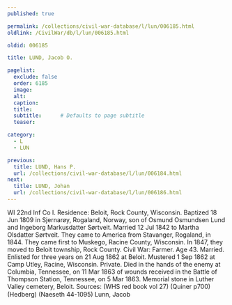 ```yaml
---
published: true

permalink: /collections/civil-war-database/l/lun/006185.html
oldlink: /CivilWar/db/l/lun/006185.html

oldid: 006185

title: LUND, Jacob O.

pagelist:
  exclude: false
  order: 6185
  image: 
  alt:
  caption:
  title:
  subtitle:      # Defaults to page subtitle
  teaser:

category: 
  - L 
  - LUN

previous:
  title: LUND, Hans P.
  url: /collections/civil-war-database/l/lun/006184.html  
next:
  title: LUND, Johan
  url: /collections/civil-war-database/l/lun/006186.html   
---
```

WI 22nd Inf Co I. Residence: Beloit, Rock County, Wisconsin. Baptized 18 Jun 1809 in Sjernar&oslash;y, Rogaland, Norway, son of Osmund Osmundsen Lund and Ingeborg Markusdatter S&oslash;rtveit. Married 12 Jul 1842 to Martha Olsdatter S&oslash;rtveit. They came to America from Stavanger, Rogaland, in 1844. They came first to Muskego, Racine County, Wisconsin. In 1847, they moved to Beloit township, Rock County. Civil War: Farmer. Age 43. Married. Enlisted for three years on 21 Aug 1862 at Beloit. Mustered 1 Sep 1862 at Camp Utley, Racine, Wisconsin. Private. Died in the hands of the enemy at Columbia, Tennessee, on 11 Mar 1863 of wounds received in the Battle of Thompson Station, Tennessee, on 5 Mar 1863. Memorial stone in Luther Valley cemetery, Beloit. Sources: (WHS red book vol 27) (Quiner p700) (Hedberg) (Naeseth &#146;44-1095) &#147;Lunn, Jacob&#148;